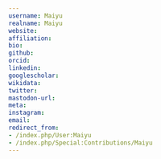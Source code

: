 ```yaml
---
username: Maiyu
realname: Maiyu
website: 
affiliation: 
bio: 
github: 
orcid: 
linkedin: 
googlescholar: 
wikidata: 
twitter: 
mastodon-url: 
meta:
instagram:
email:
redirect_from:
- /index.php/User:Maiyu
- /index.php/Special:Contributions/Maiyu
---
```

